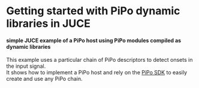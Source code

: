 # Getting started with PiPo dynamic libraries in JUCE

#### simple JUCE example of a PiPo host using PiPo modules compiled as dynamic libraries

This example uses a particular chain of PiPo descriptors to detect onsets in the input signal.  
It shows how to implement a PiPo host and rely on the [PiPo SDK](http://github.com/Ircam-RnD/pipo-sdk) to easily create and use any PiPo chain.